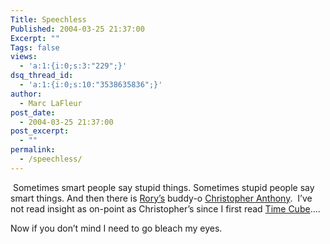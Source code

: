 ```yaml
---
Title: Speechless
Published: 2004-03-25 21:37:00
Excerpt: ""
Tags: false
views:
  - 'a:1:{i:0;s:3:"229";}'
dsq_thread_id:
  - 'a:1:{i:0;s:10:"3538635836";}'
author:
  - Marc LaFleur
post_date:
  - 2004-03-25 21:37:00
post_excerpt:
  - ""
permalink:
  - /speechless/
---
```

<div class="Section1"> <p>&nbsp;Sometimes smart people say stupid things. Sometimes stupid people say smart things. And then there is <a href="http://neopoleon.com/blog/" target="_blank" title="http://neopoleon.com/blog/">Rory&rsquo;s</a> buddy-o <a href="http://chrisanth.blogspot.com/" target="_parent" title="http://chrisanth.blogspot.com/">Christopher Anthony</a>. &nbsp;I&rsquo;ve not read insight as on-point as Christopher&rsquo;s since I first read <a href="http://www.timecube.com/" target="_blank" title="http://www.timecube.com/">Time Cube</a>&hellip;.</p> <p>Now if you don&rsquo;t mind I need to go bleach my eyes.</p> <p>&nbsp;</p></div>